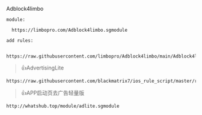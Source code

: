 ﻿Adblock4limbo

    module: 
    
      https://limbopro.com/Adblock4limbo.sgmodule

    add rules:

      https://raw.githubusercontent.com/limbopro/Adblock4limbo/main/Adblock4limbo_surge.list

> 👍AdvertisingLite

    https://raw.githubusercontent.com/blackmatrix7/ios_rule_script/master/rewrite/Surge/AdvertisingLite/AdvertisingLite.sgmodule


> 👍APP启动页去广告轻量版

    http://whatshub.top/module/adlite.sgmodule
